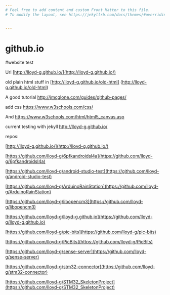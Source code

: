 ```yaml
---
# Feel free to add content and custom Front Matter to this file.
# To modify the layout, see https://jekyllrb.com/docs/themes/#overriding-theme-defaults


---
```

github.io
=========

#website test


Url [http://lloyd-g.github.io/](http://lloyd-g.github.io/)

old plain html stuff in [http://lloyd-g.github.io/old-html] (http://lloyd-g.github.io/old-html)

A good tutorial http://jmcglone.com/guides/github-pages/

add css https://www.w3schools.com/css/

And https://www.w3schools.com/html/html5_canvas.asp

current testing with jekyll http://lloyd-g.github.io/

repos:

[http://lloyd-g.github.io/](http://lloyd-g.github.io/)

[https://github.com/lloyd-g/6pfkandroidsl4a](https://github.com/lloyd-g/6pfkandroidsl4a)

[https://github.com/lloyd-g/android-studio-test](https://github.com/lloyd-g/android-studio-test)

[https://github.com/lloyd-g/ArduinoRainStation](https://github.com/lloyd-g/ArduinoRainStation)

[https://github.com/lloyd-g/libopencm3](https://github.com/lloyd-g/libopencm3)

[https://github.com/lloyd-g/lloyd-g.github.io](https://github.com/lloyd-g/lloyd-g.github.io)

[https://github.com/lloyd-g/pic-bits](https://github.com/lloyd-g/pic-bits)

[https://github.com/lloyd-g/PicBits](https://github.com/lloyd-g/PicBits)

[https://github.com/lloyd-g/sense-server](https://github.com/lloyd-g/sense-server)

[https://github.com/lloyd-g/stm32-connector](https://github.com/lloyd-g/stm32-connector)

[https://github.com/lloyd-g/STM32_SkeletonProject](https://github.com/lloyd-g/STM32_SkeletonProject)
